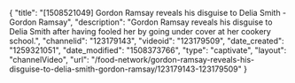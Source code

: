{
    "title": "[1508521049] Gordon Ramsay reveals his disguise to Delia Smith - Gordon Ramsay",
    "description": "Gordon Ramsay reveals his disguise to Delia Smith after having fooled her by going under cover at her cookery school.",
    "channelid": "123179143",
    "videoid": "123179509",
    "date_created": "1259321051",
    "date_modified": "1508373766",
    "type": "captivate",
    "layout": "channelVideo",
    "url": "\/food-network\/gordon-ramsay-reveals-his-disguise-to-delia-smith-gordon-ramsay\/123179143-123179509"
}